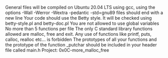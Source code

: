 General
files will be compiled on Ubuntu 20.04 LTS using gcc, using the options -Wall -Werror -Wextra -pedantic -std=gnu89
files should end with a new line
Your code should use the Betty style. It will be checked using betty-style.pl and betty-doc.pl
You are not allowed to use global variables
No more than 5 functions per file
The only C standard library functions allowed are malloc, free and exit. Any use of functions like printf, puts, calloc, realloc etc… is forbidden
The prototypes of all your functions and the prototype of the function _putchar should be included in your header file called main.h
Project: 0x0C-more_malloc_free
